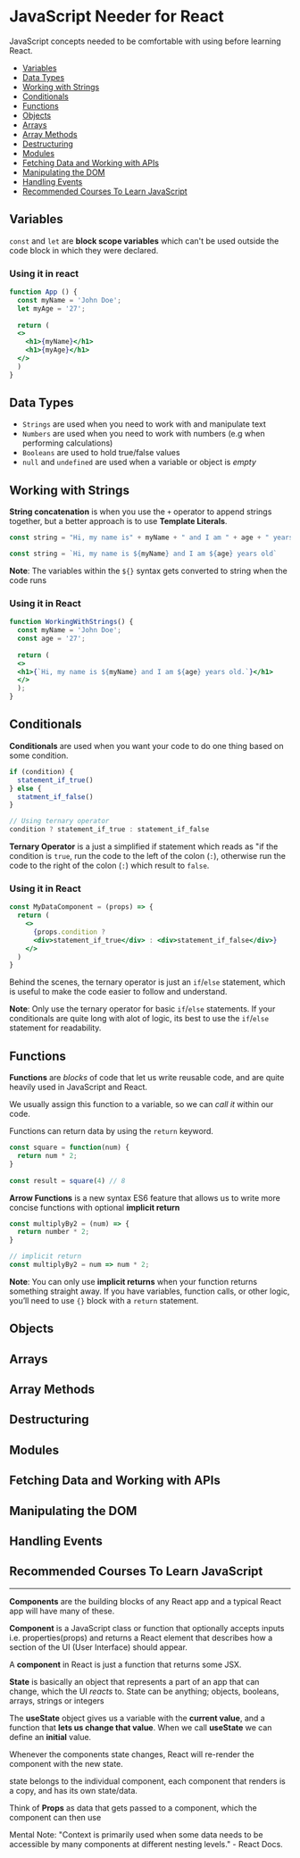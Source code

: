 # JavaScript Needer for React

<!-- ## ES5 vs ES6
### variable
arrow function
string interpolation -->

JavaScript concepts needed to be comfortable with using before learning React.

- [Variables](#variables)
- [Data Types](#data-types)
- [Working with Strings](#working-with-strings)
- [Conditionals](#conditionals)
- [Functions](#functions)
- [Objects](#objects)
- [Arrays](#arrays)
- [Array Methods](#array-methods)
- [Destructuring](#destructuring)
- [Modules](#modules)
- [Fetching Data and Working with APIs](#fetching-data-and-working-with-apis)
- [Manipulating the DOM](#manipulating-the-dom)
- [Handling Events](#handling-events)
- [Recommended Courses To Learn JavaScript](#recommended-courses-to-learn-javascript)


## Variables

`const` and `let` are **block scope variables** which can't be used outside the code block in which they were declared.

### Using it in react

```jsx
function App () {
  const myName = 'John Doe';
  let myAge = '27';
 
  return (
  <>
    <h1>{myName}</h1>
    <h1>{myAge}</h1>
  </>
  )
}
```

## Data Types

- `Strings` are used when you need to work with and manipulate text
- `Numbers` are used when you need to work with numbers (e.g when performing calculations)
- `Booleans` are used to hold true/false values
- `null` and `undefined` are used when a variable or object is _empty_


## Working with Strings

**String concatenation** is when you use the `+` operator to append strings together, but a better approach is to use **Template Literals**.

```js
const string = "Hi, my name is" + myName + " and I am " + age + " years old."

const string = `Hi, my name is ${myName} and I am ${age} years old`
```

**Note**: The variables within the `${}` syntax gets converted to string when the code runs

### Using it in React

```jsx
function WorkingWithStrings() {
  const myName = 'John Doe';
  const age = '27';
 
  return (
  <>
  <h1>{`Hi, my name is ${myName} and I am ${age} years old.`}</h1>
  </>
  );
}
```


## Conditionals

**Conditionals** are used when you want your code to do one thing based on some condition.

```js
if (condition) {
  statement_if_true()
} else {
  statment_if_false()
}

// Using ternary operator
condition ? statement_if_true : statement_if_false
```

**Ternary Operator** is a just a simplified if statement which reads as "if the condition is `true`, run the code to the left of the colon (`:`), otherwise run the code to the right of the colon (`:`) which result to `false`.

### Using it in React

```jsx
const MyDataComponent = (props) => {
  return (
    <>
      {props.condition ?
      <div>statement_if_true</div> : <div>statement_if_false</div>}
    </>
  )
}
```

Behind the scenes, the ternary operator is just an `if`/`else` statement, which is useful to make the code easier to follow and understand.

**Note**: Only use the ternary operator for basic `if`/`else` statements. If your conditionals are quite long with alot of logic, its best to use the `if`/`else` statement for readability.


## Functions

**Functions** are _blocks_ of code that let us write reusable code, and are quite heavily used in JavaScript and React.

We usually assign this function to a variable, so we can _call
it_ within our code.

Functions can return data by using the `return` keyword.

```js
const square = function(num) {
  return num * 2;
}
 
const result = square(4) // 8
```

**Arrow Functions** is a new syntax ES6 feature that allows us to write more concise functions with optional **implicit return**

```js
const multiplyBy2 = (num) => {
  return number * 2;
}

// implicit return
const multiplyBy2 = num => num * 2;
```

**Note**: You can only use **implicit returns** when your function returns something straight away. If you have variables, function calls, or other logic, you’ll need to use `{}` block with a `return` statement.


## Objects

## Arrays

## Array Methods

## Destructuring

## Modules

## Fetching Data and Working with APIs

## Manipulating the DOM

## Handling Events

## Recommended Courses To Learn JavaScript

---

**Components** are the building blocks of any React app and a typical React app will have many of these.

**Component** is a JavaScript class or function that optionally accepts inputs i.e. properties(props) and returns a React element that describes how a section of the UI (User Interface) should appear.

A **component** in React is just a function that returns some JSX.

**State** is basically an object that represents a part of an app that can change, which the UI _reacts_ to. State can be anything; objects, booleans, arrays, strings or integers

The **useState** object gives us a variable with the **current value**, and a function that **lets us change that value**. When we call **useState** we can define an **initial** value.

Whenever the components state changes, React will re-render the component with the new state.

state belongs to the individual component, each component that renders is a copy, and has its own state/data.

Think of **Props** as data that gets passed to a component, which the component can then use

Mental Note: "Context is primarily used when some data needs to be accessible by many components at different nesting levels." - React Docs.
